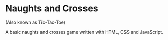 # Naughts and Crosses

(Also known as Tic-Tac-Toe)

A basic naughts and crosses game written with HTML, CSS and JavaScript.
